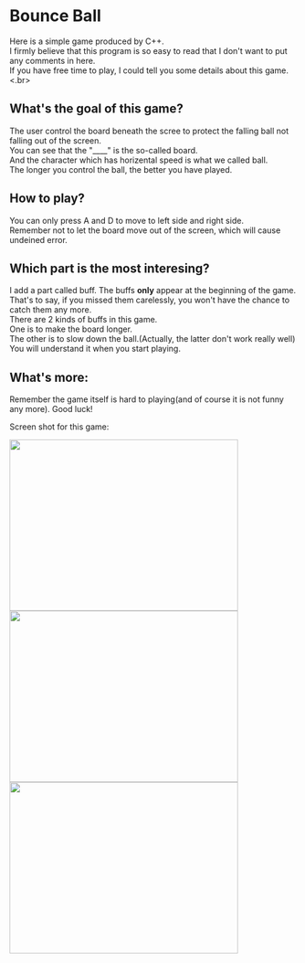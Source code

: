 # Bounce Ball
Here is a simple game produced by C++.</br>
I firmly believe that this program is so easy to read that I don't want to put any comments in here.</br>
If you have free time to play, I could tell you some details about this game.<.br>

## What's the goal of this game?
The user control the board beneath the scree to protect the falling ball not falling out of the screen.</br>
You can see that the "____" is the so-called board.</br>
And the character which has horizental speed is what we called ball.</br>
The longer you control the ball, the better you have played.</br>

## How to play?
You can only press A and D to move to left side and right side.</br>
Remember not to let the board move out of the screen, which will cause undeined error.</br>

## Which part is the most interesing?
I add a part called buff. The buffs <b>only</b> appear at the beginning of the game.</br>
That's to say, if you missed them carelessly, you won't have the chance to catch them any more.</br>
There are 2 kinds of buffs in this game.</br>
One is to make the board longer.</br>
The other is to slow down the ball.(Actually, the latter don't work really well)</br>
You will understand it when you start playing.</br>

## What's more:
Remember the game itself is hard to playing(and of course it is not funny any more). Good luck!</br>

Screen shot for this game:

<img src="https://github.com/Greg7shen/GregGames/tree/master/C-C++/Console/Bounce-Ball/Screenshot/Beginning.png" width=400 height=300/>
<img src="https://github.com/Greg7shen/GregGames/tree/master/C-C++/Console/Bounce-Ball/Screenshot/Playing.png" width=400 height=300/>
<img src="https://github.com/Greg7shen/GregGames/tree/master/C-C++/Console/Bounce-Ball/Screenshot/Ending.png" width=400 height=300/>
